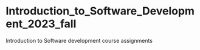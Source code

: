 # Introduction_to_Software_Development_2023_fall
Introduction to Software development course assignments
